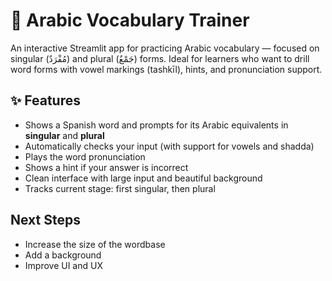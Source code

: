 # 🕌 Arabic Vocabulary Trainer

An interactive Streamlit app for practicing Arabic vocabulary — focused on singular (مُفْرَدٌ) and plural (جَمْعٌ) forms. Ideal for learners who want to drill word forms with vowel markings (tashkīl), hints, and pronunciation support.

## ✨ Features

- Shows a Spanish word and prompts for its Arabic equivalents in **singular** and **plural**
- Automatically checks your input (with support for vowels and shadda)
- Plays the word pronunciation
- Shows a hint if your answer is incorrect
- Clean interface with large input and beautiful background
- Tracks current stage: first singular, then plural

## Next Steps

- Increase the size of the wordbase
- Add a background
- Improve UI and UX
